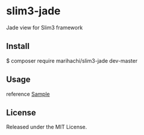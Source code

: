 # slim3-jade
Jade view for Slim3 framework

## Install
 $ composer require marihachi/slim3-jade dev-master

## Usage
reference [Sample](sample/)

## License
Released under the MIT License.
